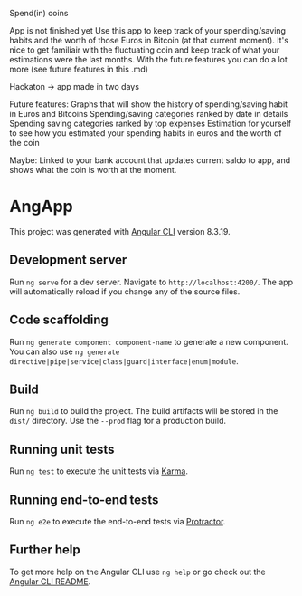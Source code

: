 Spend(in) coins 

App is not finished yet
Use this app to keep track of your spending/saving habits and the worth of those Euros in Bitcoin (at that current moment). It's nice to get familiair with the fluctuating coin and keep track of what your estimations were the last months. With the future features you can do a lot more (see future features in this .md)


Hackaton -> app made in two days 



Future features:
Graphs that will show the history of spending/saving habit in Euros and Bitcoins 
Spending/saving categories ranked by date in details
Spending saving categories ranked by top expenses 
Estimation for yourself to see how you estimated your spending habits in euros and the worth of the coin 

Maybe:
Linked to your bank account that updates current saldo to app, and shows what the coin is worth at the moment.




# AngApp

This project was generated with [Angular CLI](https://github.com/angular/angular-cli) version 8.3.19.

## Development server

Run `ng serve` for a dev server. Navigate to `http://localhost:4200/`. The app will automatically reload if you change any of the source files.

## Code scaffolding

Run `ng generate component component-name` to generate a new component. You can also use `ng generate directive|pipe|service|class|guard|interface|enum|module`.

## Build

Run `ng build` to build the project. The build artifacts will be stored in the `dist/` directory. Use the `--prod` flag for a production build.

## Running unit tests

Run `ng test` to execute the unit tests via [Karma](https://karma-runner.github.io).

## Running end-to-end tests

Run `ng e2e` to execute the end-to-end tests via [Protractor](http://www.protractortest.org/).

## Further help

To get more help on the Angular CLI use `ng help` or go check out the [Angular CLI README](https://github.com/angular/angular-cli/blob/master/README.md).

